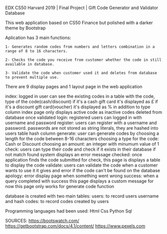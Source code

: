 EDX CS50 Harvard 2019 | Final Project | Gift Code Generator and Validator Database

This web application based on CS50 Finance but polished with a darker theme by Bootstrap

Aplication has 3 main functions:

    1- Generates random codes from numbers and letters combination in a range of 8 to 16 characters.

    2- Checks the code you receive from customer whether the code in still available in database.

    3- Validate the code when customer used it and deletes from database to prevent multiple use.

There are 9 display pages and 1 layout page in the web application

index:
    logged in user can see the existing codes in a table with the code, type of the code(cash/discount)
    if it's a cash gift card it's displayed as £
    if it's a discount gift card(voucher) it's displayed as % in addition to type column
    index page only displays active code as inactive codes deleted from database once validated
login:
    registered users can logged in with username and password
register:
    users can register with a username and password.
    passwords are not stored as string literals, they are hashed into users table hash column
generate:
    user can generate codes by
        choosing a length for the code between 8-16 characters
        choosing a type for the code: Cash or Discount
        choosing an amount: an integer with minumum value of 1
check:
    users can type their code and check if it exists in their database
    if not match found system displays an error message
checked:
    once application finds the code submitted for check, this page is displays a table to display the code
validate:
    users can validate the code when a customer wants to use it
    it gives and error if the code can't be found on the database
apology:
    error display page when something went wrong
success:
    when a query completed with success this page displays a custom message
    for now this page only works for generate code function

database is created with two main tables:
    users: to record users username and hash
    codes: to record codes created by users

Programming languages had been used:
    Html
    Css
    Python
    Sql

SOURCES:
    https://bootswatch.com/
    https://getbootstrap.com/docs/4.1/content/
    https://www.pexels.com